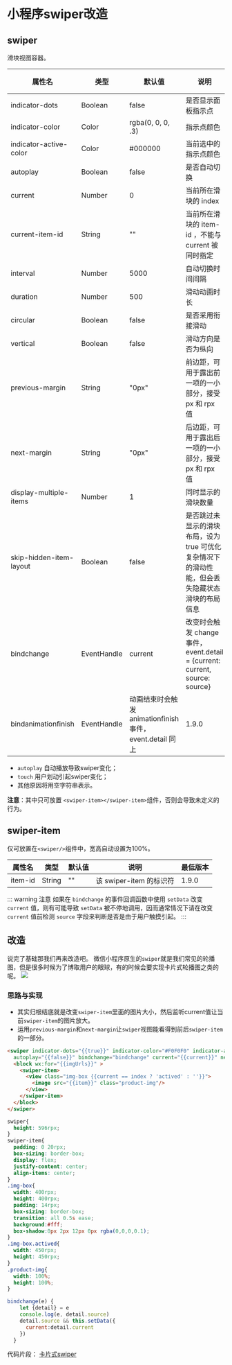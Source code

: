 # 小程序swiper改造

## swiper

滑块视图容器。

|属性名| 类型|  默认值| 说明|  最低版本|
|-|-|-|-|-|
|indicator-dots|  Boolean| false|   是否显示面板指示点|   
|indicator-color| Color|   rgba(0, 0, 0, .3)|   指示点颜色|   1.1.0|
|indicator-active-color|  Color|   #000000 |当前选中的指示点颜色|  1.1.0|
|autoplay|    Boolean| false|   是否自动切换  |
|current |Number|  0   |当前所在滑块的 index |  
|current-item-id |String  |"" | 当前所在滑块的 item-id ，不能与 current 被同时指定 | 1.9.0|
|interval|    Number | 5000  |  自动切换时间间隔    |
|duration|    Number  |500 |滑动动画时长  |
|circular|    Boolean |false   |是否采用衔接滑动  |  
|vertical |   Boolean |false   |滑动方向是否为纵向 |  
|previous-margin| String|  "0px" |  前边距，可用于露出前一项的一小部分，接受 px 和 rpx 值| 1.9.0|
|next-margin| String|  "0px" |  后边距，可用于露出后一项的一小部分，接受 px 和 rpx 值| 1.9.0|
|display-multiple-items|  Number|  1 |  同时显示的滑块数量|   1.9.0|
|skip-hidden-item-layout| Boolean| false  | 是否跳过未显示的滑块布局，设为 true 可优化复杂情况下的滑动性能，但会丢失隐藏状态滑块的布局信息  |1.9.0|
|bindchange | EventHandle|     current |改变时会触发 change 事件，event.detail = {current: current, source: source}  |
|bindanimationfinish| EventHandle  |   动画结束时会触发 animationfinish 事件，event.detail 同上| 1.9.0|

* `autoplay` 自动播放导致swiper变化；
* `touch` 用户划动引起swiper变化；
* 其他原因将用空字符串表示。

**注意**：其中只可放置 `<swiper-item></swiper-item>`组件，否则会导致未定义的行为。

## swiper-item
仅可放置在`<swiper/>`组件中，宽高自动设置为100%。

|属性名 |类型|  默认值| 说明|  最低版本|
|-|-|-|-|-|
|item-id| String|  ""|  该 swiper-item 的标识符|  1.9.0|
::: warning 注意
如果在 `bindchange` 的事件回调函数中使用 `setData` 改变 `current` 值，则有可能导致 `setData` 被不停地调用，因而通常情况下请在改变 `current` 值前检测 `source` 字段来判断是否是由于用户触摸引起。
:::

## 改造
说完了基础那我们再来改造吧。 微信小程序原生的`swiper`就是我们常见的轮播图，但是很多时候为了博取用户的眼球，有的时候会要实现卡片式轮播图之类的呢。
![](/my-blog/swiper.gif)
### 思路与实现
- 其实归根结底就是改变`swiper-item`里面的图片大小，然后监听current值让当前`swiper-item`的图片放大。
- 运用`previous-margin`和`next-margin`让`swiper`视图能看得到前后`swiper-item`的一部分。

```html
<swiper indicator-dots="{{true}}" indicator-color="#F0F0F0" indicator-active-color="#E0E0E0"
  autoplay="{{false}}" bindchange="bindchange" current="{{current}}" next-margin="115rpx" previous-margin="115rpx">
  <block wx:for="{{imgUrls}}" >
    <swiper-item>
      <view class="img-box {{current == index ? 'actived' : ''}}">
        <image src="{{item}}" class="product-img"/>
      </view>
    </swiper-item>
  </block>
</swiper>
```
```css
swiper{
  height: 596rpx;
}
swiper-item{
  padding: 0 20rpx;
  box-sizing: border-box;
  display: flex;
  justify-content: center;
  align-items: center;
}
.img-box{
  width: 400rpx;
  height: 400rpx;
  padding: 14rpx;
  box-sizing: border-box;
  transition: all 0.5s ease;
  background:#fff;
  box-shadow:0px 2px 12px 0px rgba(0,0,0,0.1);
}
.img-box.actived{
  width: 450rpx;
  height: 450rpx;
}
.product-img{
  width: 100%;
  height: 100%;
}
```
```js
bindchange(e) {
    let {detail} = e
    console.log(e, detail.source)
    detail.source && this.setData({
      current:detail.current
    })
  }
```
代码片段： [卡片式swiper](https://developers.weixin.qq.com/s/NaFATemi7K4b)